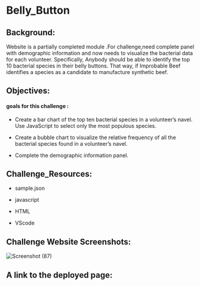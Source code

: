 # Belly_Button



## Background:
 
 
 Website is a partially completed module .For challenge,need  complete panel with  demographic information and now needs to visualize the bacterial data for each volunteer. Specifically, Anybody should be able to identify the top 10 bacterial species in their belly buttons. That way, if Improbable Beef identifies a species as a candidate to manufacture synthetic beef.

##  Objectives:


#### goals for this challenge :

*  Create a bar chart of the top ten bacterial species in a volunteer’s navel. Use JavaScript to select only the most
  populous species.


*  Create a bubble chart to visualize the relative frequency of all the bacterial species found in a volunteer’s navel.


*  Complete the demographic information panel.



## Challenge_Resources:


*  sample.json

* javascript

*  HTML

* VScode



## Challenge Website Screenshots:



![Screenshot (87)](https://user-images.githubusercontent.com/65969608/90968499-60f1ea80-e4b2-11ea-9d18-50bd5fd0ce40.png)



## A link to the deployed page:









